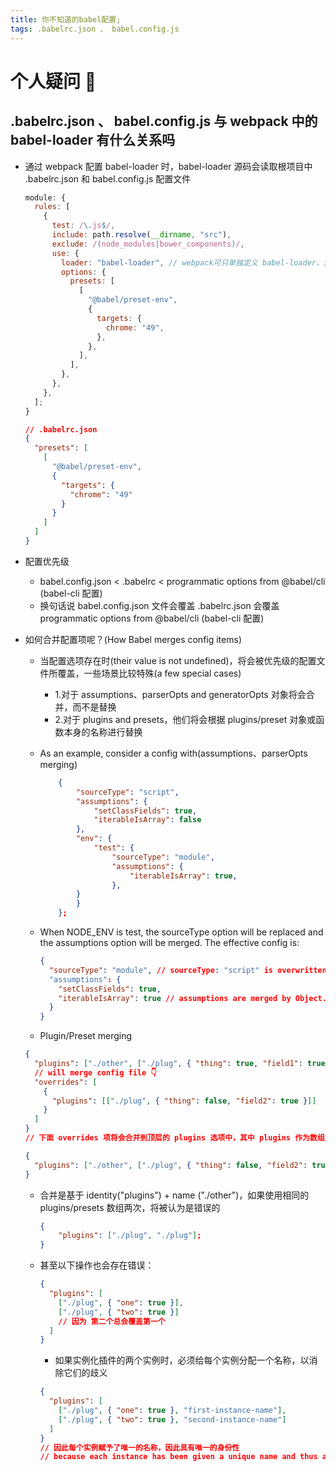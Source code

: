 ```yaml
---
title: 你不知道的babel配置;
tags: .babelrc.json 、 babel.config.js
---
```


# 个人疑问 🤔️

## .babelrc.json 、 babel.config.js 与 webpack 中的 babel-loader 有什么关系吗

- 通过 webpack 配置 babel-loader 时，babel-loader 源码会读取根项目中 .babelrc.json 和 babel.config.js 配置文件

  ```js
  module: {
    rules: [
      {
        test: /\.js$/,
        include: path.resolve(__dirname, "src"),
        exclude: /(node_modules|bower_components)/,
        use: {
          loader: "babel-loader", // webpack可只单独定义 babel-loader，对于 presets、plugins 可在 .babelrc.json和babel.config.js文件内配置
          options: {
            presets: [
              [
                "@babel/preset-env",
                {
                  targets: {
                    chrome: "49",
                  },
                },
              ],
            ],
          },
        },
      },
    ];
  }
  ```

  ```json
  // .babelrc.json
  {
    "presets": [
      [
        "@babel/preset-env",
        {
          "targets": {
            "chrome": "49"
          }
        }
      ]
    ]
  }
  ```

- 配置优先级

  - babel.config.json < .babelrc < programmatic options from @babel/cli (babel-cli 配置)
  - 换句话说 babel.config.json 文件会覆盖 .babelrc.json 会覆盖 programmatic options from @babel/cli (babel-cli 配置)

- 如何合并配置项呢？(How Babel merges config items)

  - 当配置选项存在时(their value is not undefined)，将会被优先级的配置文件所覆盖，一些场景比较特殊(a few special cases)

    - 1.对于 assumptions、parserOpts and generatorOpts 对象将会合并，而不是替换
    - 2.对于 plugins and presets，他们将会根据 plugins/preset 对象或函数本身的名称进行替换

  - As an example, consider a config with(assumptions、parserOpts merging)

    ```json
        {
            "sourceType": "script",
            "assumptions": {
                "setClassFields": true,
                "iterableIsArray": false
            },
            "env": {
                "test": {
                    "sourceType": "module",
                    "assumptions": {
                        "iterableIsArray": true,
                    },
            }
            }
        };
    ```

  - When NODE_ENV is test, the sourceType option will be replaced and the assumptions option will be merged. The effective config is:

    ```json
    {
      "sourceType": "module", // sourceType: "script" is overwritten
      "assumptions": {
        "setClassFields": true,
        "iterableIsArray": true // assumptions are merged by Object.assign
      }
    }
    ```

  - Plugin/Preset merging

  ```json
  {
    "plugins": ["./other", ["./plug", { "thing": true, "field1": true }]],
    // will merge config file 👇
    "overrides": [
      {
        "plugins": [["./plug", { "thing": false, "field2": true }]]
      }
    ]
  }
  // 下面 overrides 项将会合并到顶层的 plugins 选项中，其中 plugins 作为数组并不会讲整个内容覆盖 顶层 plugins 中，合并逻辑是看 ".plug" 在两者之间是否是一样的插件，如果一样 {thing: false, field2: true}, 将会覆盖源选项配置，结果如下：
  ```

  ```json
  {
    "plugins": ["./other", ["./plug", { "thing": false, "field2": true }]]
  }
  ```

  - 合并是基于 identity("plugins") + name ("./other")，如果使用相同的 plugins/presets 数组两次，将被认为是错误的

    ```json
    {
        "plugins": ["./plug", "./plug"];
    }
    ```

  - 甚至以下操作也会存在错误：

    ```json
    {
      "plugins": [
        ["./plug", { "one": true }],
        ["./plug", { "two": true }]
        // 因为 第二个总会覆盖第一个
      ]
    }
    ```

    - 如果实例化插件的两个实例时，必须给每个实例分配一个名称，以消除它们的歧义

    ```json
    {
      "plugins": [
        ["./plug", { "one": true }, "first-instance-name"],
        ["./plug", { "two": true }, "second-instance-name"]
      ]
    }
    // 因此每个实例赋予了唯一的名称，因此具有唯一的身份性
    // because each instance has been given a unique name and thus a unique identity.
    ```

